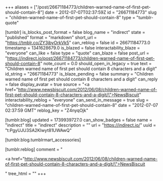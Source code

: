+++
aliases = ["/post/26671184773/children-warned-name-of-first-pet-should-contain-8"]
date = 2012-07-07T02:37:59Z
id = "26671184773"
slug = "children-warned-name-of-first-pet-should-contain-8"
type = "tumblr-quote"

[tumblr]
is_blocks_post_format = false
blog_name = "indirect"
state = "published"
format = "markdown"
short_url = "https://tmblr.co/ZY3jbyOrkVk5"
can_reblog = false
id = 26671184773.0
timestamp = 1341628679.0
is_blazed = false
interactability_blaze = "everyone"
can_like = false
type = "quote"
can_blaze = false
post_url = "https://indirect.io/post/26671184773/children-warned-name-of-first-pet-should-contain-8"
note_count = 0.0
should_open_in_legacy = true
text = "Children warned name of first pet should contain 8 characters and a digit"
id_string = "26671184773"
is_blaze_pending = false
summary = "Children warned name of first pet should contain 8 characters and a digit"
can_reply = false
display_avatar = true
source = "<a href=\"http://www.newsbiscuit.com/2012/06/08/children-warned-name-of-first-pet-should-contain-8-characters-and-a-digit/\">NewsBiscuit</a>"
interactability_reblog = "everyone"
can_send_in_message = true
slug = "children-warned-name-of-first-pet-should-contain-8"
date = "2012-07-07 02:37:59 GMT"
reblog_key = "Z4nyqOjk"

[tumblr.blog]
updated = 1739939727.0
can_show_badges = false
name = "indirect"
title = "indirect"
description = ""
url = "https://indirect.io/"
uuid = "t:PgyUJU3SA2Klwyt81UWAwQ"

[tumblr.blog.tumblrmart_accessories]

[tumblr.reblog]
comment = "<p><a href=\"http://www.newsbiscuit.com/2012/06/08/children-warned-name-of-first-pet-should-contain-8-characters-and-a-digit/\">NewsBiscuit</a></p>"
tree_html = ""
+++
